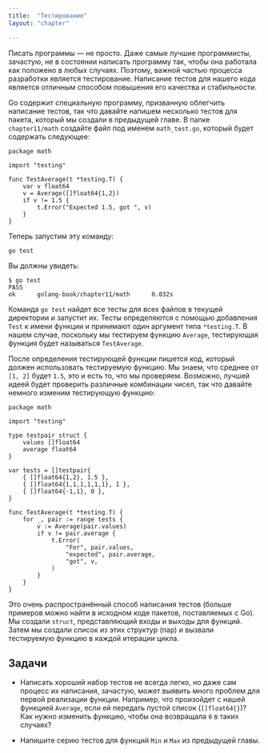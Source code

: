 ```yaml
---
title:  "Тестирование"
layout: "chapter"

---
```


Писать программы — не просто. Даже самые лучшие программисты, зачастую, не в
состоянии написать программу так, чтобы она работала как положено в любых
случаях. Поэтому, важной частью процесса разработки является тестирование.
Написание тестов для нашего кода является отличным способом повышения его
качества и стабильности.

Go содержит специальную программу, призванную облегчить написание тестов, так
что давайте напишем несколько тестов для пакета, который мы создали в предыдущей
главе. В папке `chapter11/math` создайте файл под именем `math_test.go`, который
будет содержать следующее:

    package math

    import "testing"

    func TestAverage(t *testing.T) {
        var v float64
        v = Average([]float64{1,2})
        if v != 1.5 {
            t.Error("Expected 1.5, got ", v)
        }
    }

Теперь запустим эту команду:

    go test

Вы должны увидеть:

    $ go test
    PASS
    ok      golang-book/chapter11/math      0.032s

Команда `go test` найдет все тесты для всех файлов в текущей директории и
запустит их. Тесты определяются с помощью добавления `Test` к имени функции и
принимают один аргумент типа `*testing.T`. В нашем случае, поскольку мы
тестируем функцию `Average`, тестирующая функция будет называться `TestAverage`.

После определения тестирующей функции пишется код, который должен использовать
тестируемую функцию. Мы знаем, что среднее от `[1, 2]` будет `1.5`, это и есть
то, что мы проверяем. Возможно, лучшей идеей будет проверить различные
комбинации чисел, так что давайте немного изменим тестирующую функцию:

    package math

    import "testing"

    type testpair struct {
        values []float64
        average float64
    }

    var tests = []testpair{
        { []float64{1,2}, 1.5 },
        { []float64{1,1,1,1,1,1}, 1 },
        { []float64{-1,1}, 0 },
    }

    func TestAverage(t *testing.T) {
        for _, pair := range tests {
            v := Average(pair.values)
            if v != pair.average {
                t.Error(
                    "For", pair.values, 
                    "expected", pair.average,
                    "got", v,
                )
            }
        }
    }

Это очень распространённый способ написания тестов (больше примеров можно найти
в исходном коде пакетов, поставляемых с Go). Мы создали `struct`, представляющий
входы и выходы для функций. Затем мы создали список из этих структур (пар) и
вызвали тестируемую функцию в каждой итерации цикла.

## Задачи

*   Написать хороший набор тестов не всегда легко, но даже сам процесс их
    написания, зачастую, может выявить много проблем для первой реализации функции.
    Например, что произойдет с нашей функцией `Average`, если ей передать пустой
    список (`[]float64{}`)? Как нужно изменить функцию, чтобы она возвращала `0` в
    таких случаях?

*   Напишите серию тестов для функций `Min` и `Max` из предыдущей главы.
